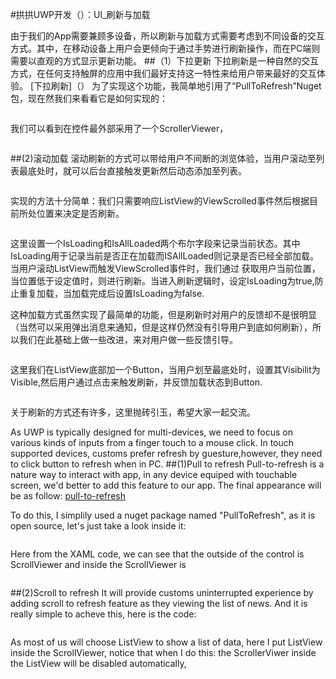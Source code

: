 #拱拱UWP开发（）：UI_刷新与加载

由于我们的App需要兼顾多设备，所以刷新与加载方式需要考虑到不同设备的交互方式。其中，在移动设备上用户会更倾向于通过手势进行刷新操作，而在PC端则需要以直观的方式显示更新功能。
##（1）下拉更新
下拉刷新是一种自然的交互方式，在任何支持触屏的应用中我们最好支持这一特性来给用户带来最好的交互体验。
[下拉刷新]（）
为了实现这个功能，我简单地引用了“PullToRefresh”Nuget包，现在然我们来看看它是如何实现的：
```XML

```
我们可以看到在控件最外部采用了一个ScrollerViewer，

```C#

```
##(2)滚动加载
滚动刷新的方式可以带给用户不间断的浏览体验，当用户滚动至列表最底处时，就可以后台直接触发更新然后动态添加至列表。
```XML  

```
实现的方法十分简单：我们只需要响应ListView的ViewScrolled事件然后根据目前所处位置来决定是否刷新。

```C#

```
这里设置一个IsLoading和IsAllLoaded两个布尔字段来记录当前状态。其中IsLoading用于记录当前是否正在加载而ISAllLoaded则记录是否已经全部加载。
当用户滚动ListView而触发ViewScrolled事件时，我们通过  获取用户当前位置，当位置低于设定值时，则进行刷新。当进入刷新逻辑时，设定IsLoading为true,防止重复加载，当加载完成后设置IsLoading为false.

这种加载方式虽然实现了最简单的功能，但是刷新时对用户的反馈却不是很明显（当然可以采用弹出消息来通知，但是这样仍然没有引导用户到底如何刷新），所以我们在此基础上做一些改进，来对用户做一些反馈引导。

```XML

```

这里我们在ListView底部加一个Button，当用户划至最底处时，设置其Visibilit为Visible,然后用户通过点击来触发刷新，并反馈加载状态到Button.

```C#

```

关于刷新的方式还有许多，这里抛砖引玉，希望大家一起交流。








As UWP is typically designed for multi-devices, we need to focus on various kinds of inputs from a finger touch to a mouse click. In touch supported devices, customs prefer refresh by guesture,however, they need to click button to refresh when in PC.
##(1)Pull to refresh
Pull-to-refresh is a nature way to interact with app, in any device equiped with touchable screen, we'd better to add this feature to our app. The final appearance will be as follow:
[pull-to-refresh]()

To do this, I simplily used a nuget package named "PullToRefresh", as it is open source, let's just take a look inside it:
```XML

```
Here from the XAML code, we can see that the outside of the control is ScrollViewer and inside the ScrollViewer is 


```C#

```

##(2)Scroll to refresh
It will provide customs uninterrupted experience by adding scroll to refresh feature as they viewing the list of news. And it is really simple to acheve this, here is the code:
```XML

```
 As most of us will choose ListView to show a list of data, here I put ListView inside the ScrollViewer, notice that when I do this: the ScrollerViwer inside the ListView will be disabled automatically,

